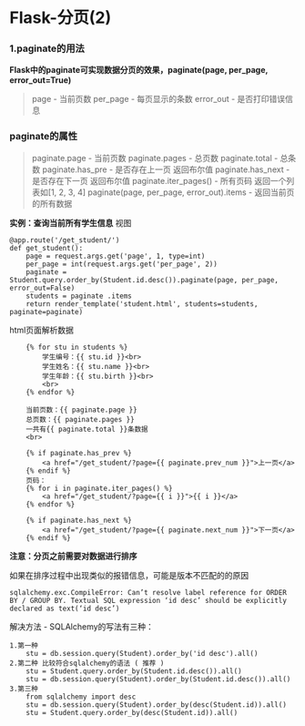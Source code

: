 # Flask-分页(2)
### 1.paginate的用法
**Flask中的paginate可实现数据分页的效果，paginate(page, per_page, error_out=True)**
> page - 当前页数
> per_page - 每页显示的条数
> error_out - 是否打印错误信息

### paginate的属性
> paginate.page - 当前页数
> paginate.pages - 总页数
> paginate.total - 总条数
> paginate.has_pre - 是否存在上一页 返回布尔值
> paginate.has_next - 是否存在下一页 返回布尔值
> paginate.iter_pages() - 所有页码 返回一个列表如[1, 2, 3, 4]
> paginate(page, per_page, error_out).items - 返回当前页的所有数据

**实例：查询当前所有学生信息**
视图
```
@app.route('/get_student/')
def get_student():
    page = request.args.get('page', 1, type=int)
    per_page = int(request.args.get('per_page', 2))
    paginate = Student.query.order_by(Student.id.desc()).paginate(page, per_page, error_out=False)
    students = paginate .items
    return render_template('student.html', students=students, paginate=paginate)
```

html页面解析数据

```
	{% for stu in students %}
        学生编号：{{ stu.id }}<br>
        学生姓名：{{ stu.name }}<br>
        学生年龄：{{ stu.birth }}<br>
        <br>
    {% endfor %}

    当前页数：{{ paginate.page }}
    总页数：{{ paginate.pages }}
    一共有{{ paginate.total }}条数据
    <br>

    {% if paginate.has_prev %}
        <a href="/get_student/?page={{ paginate.prev_num }}">上一页</a>
    {% endif %}
    页码：
    {% for i in paginate.iter_pages() %}
        <a href="/get_student/?page={{ i }}">{{ i }}</a>
    {% endfor %}

    {% if paginate.has_next %}
        <a href="/get_student/?page={{ paginate.next_num }}">下一页</a>
    {% endif %}
```

**注意：分页之前需要对数据进行排序**

如果在排序过程中出现类似的报错信息，可能是版本不匹配的的原因

```
sqlalchemy.exc.CompileError: Can’t resolve label reference for ORDER BY / GROUP BY. Textual SQL expression ‘id desc’ should be explicitly declared as text(‘id desc’)
```

解决方法 - SQLAlchemy的写法有三种：

```
1.第一种
	stu = db.session.query(Student).order_by('id desc').all()
2.第二种 比较符合sqlalchemy的语法 ( 推荐 )
	stu = Student.query.order_by(Student.id.desc()).all()
	stu = db.session.query(Student).order_by(Student.id.desc()).all()
3.第三种
	from sqlalchemy import desc
	stu = db.session.query(Student).order_by(desc(Student.id)).all()
	stu = Student.query.order_by(desc(Student.id)).all()
```

